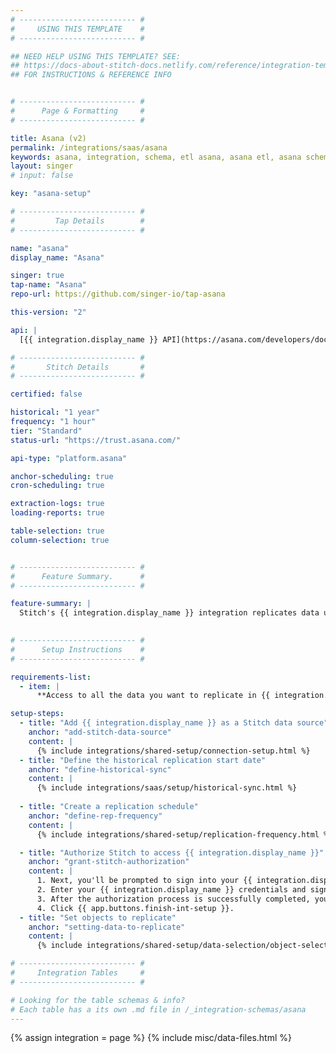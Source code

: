 ```yaml
---
# -------------------------- #
#     USING THIS TEMPLATE    #
# -------------------------- #

## NEED HELP USING THIS TEMPLATE? SEE:
## https://docs-about-stitch-docs.netlify.com/reference/integration-templates/saas/
## FOR INSTRUCTIONS & REFERENCE INFO


# -------------------------- #
#      Page & Formatting     #
# -------------------------- #

title: Asana (v2)
permalink: /integrations/saas/asana
keywords: asana, integration, schema, etl asana, asana etl, asana schema
layout: singer
# input: false

key: "asana-setup"

# -------------------------- #
#         Tap Details        #
# -------------------------- #

name: "asana"
display_name: "Asana"

singer: true 
tap-name: "Asana"
repo-url: https://github.com/singer-io/tap-asana

this-version: "2"

api: |
  [{{ integration.display_name }} API](https://asana.com/developers/documentation/examples-tutorials/overview){:target="new"}

# -------------------------- #
#       Stitch Details       #
# -------------------------- #

certified: false 

historical: "1 year"
frequency: "1 hour"
tier: "Standard"
status-url: "https://trust.asana.com/"

api-type: "platform.asana"

anchor-scheduling: true
cron-scheduling: true

extraction-logs: true
loading-reports: true

table-selection: true
column-selection: true


# -------------------------- #
#      Feature Summary.      #
# -------------------------- #

feature-summary: |
  Stitch's {{ integration.display_name }} integration replicates data using the {{ integration.api | flatify | strip }}. Refer to the [Schema](#schema) section for a list of objects available for replication.

 
# -------------------------- #
#      Setup Instructions    #
# -------------------------- #

requirements-list:
  - item: |
      **Access to all the data you want to replicate in {{ integration.display_name }}.** This includes projects, tasks, tags, users, and workspaces. If the user authorizing the integration in Stitch doesn't have access to something in {{ integration.display_name }}, Stitch will be unable to replicate it.

setup-steps:
  - title: "Add {{ integration.display_name }} as a Stitch data source"
    anchor: "add-stitch-data-source"
    content: |
      {% include integrations/shared-setup/connection-setup.html %}
  - title: "Define the historical replication start date"
    anchor: "define-historical-sync"
    content: |
      {% include integrations/saas/setup/historical-sync.html %}
  
  - title: "Create a replication schedule"
    anchor: "define-rep-frequency"
    content: |
      {% include integrations/shared-setup/replication-frequency.html %}

  - title: "Authorize Stitch to access {{ integration.display_name }}"
    anchor: "grant-stitch-authorization"
    content: |
      1. Next, you'll be prompted to sign into your {{ integration.display_name }} account.
      2. Enter your {{ integration.display_name }} credentials and sign into your account.
      3. After the authorization process is successfully completed, you'll be directed back to Stitch.
      4. Click {{ app.buttons.finish-int-setup }}.
  - title: "Set objects to replicate"
    anchor: "setting-data-to-replicate"
    content: |
      {% include integrations/shared-setup/data-selection/object-selection.html %}

# -------------------------- #
#     Integration Tables     #
# -------------------------- #

# Looking for the table schemas & info?
# Each table has a its own .md file in /_integration-schemas/asana
---
```

{% assign integration = page %}
{% include misc/data-files.html %}